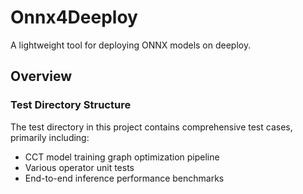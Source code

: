# Onnx4Deeploy
A lightweight tool for deploying ONNX models on deeploy.

## Overview
### Test Directory Structure
The test directory in this project contains comprehensive test cases, primarily including:

- CCT model training graph optimization pipeline
- Various operator unit tests
- End-to-end inference performance benchmarks
